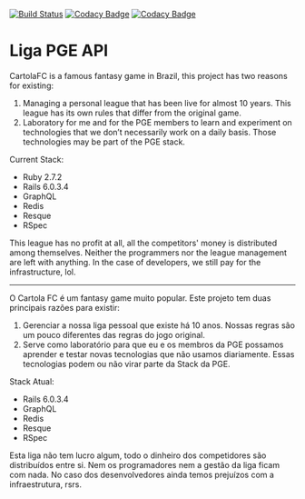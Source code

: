 [![Build Status](https://github.com/rafaelmbcosta/liga_pge_api/actions/workflows/build.yml/badge.svg)](https://github.com/rafaelmbcosta/liga_pge_api/actions)
[![Codacy Badge](https://app.codacy.com/project/badge/Grade/ab986d3e57ef4b0ba2a3a0e6299fc577)](https://www.codacy.com/gh/rafaelmbcosta/liga_pge_api/dashboard?utm_source=github.com&amp;utm_medium=referral&amp;utm_content=rafaelmbcosta/liga_pge_api&amp;utm_campaign=Badge_Grade)
[![Codacy Badge](https://app.codacy.com/project/badge/Coverage/ab986d3e57ef4b0ba2a3a0e6299fc577)](https://www.codacy.com/gh/rafaelmbcosta/liga_pge_api/dashboard?utm_source=github.com&utm_medium=referral&utm_content=rafaelmbcosta/liga_pge_api&utm_campaign=Badge_Coverage)

# Liga PGE API

CartolaFC is a famous fantasy game in Brazil, this project has two reasons for existing:

1.  Managing a personal league that has been live for almost 10 years. This league has its own rules that differ from the original game.
2.  Laboratory for me and for the PGE members to learn and experiment on technologies that we don’t necessarily work on a daily basis. Those technologies may be part of the PGE stack.

Current Stack:

- Ruby 2.7.2
- Rails 6.0.3.4
- GraphQL
- Redis
- Resque
- RSpec

This league has no profit at all, all the competitors' money is distributed among themselves. Neither the programmers nor the league management are left with anything. In the case of developers, we still pay for the infrastructure, lol.

---

O Cartola FC é um fantasy game muito popular. Este projeto tem duas principais razões para existir:

1.  Gerenciar a nossa liga pessoal que existe há 10 anos. Nossas regras são um pouco diferentes das regras do jogo original.
2.  Serve como laboratório para que eu e os membros da PGE possamos aprender e testar novas tecnologias que não usamos diariamente. Essas tecnologias podem ou não virar parte da Stack da PGE.

Stack Atual:

- Rails 6.0.3.4
- GraphQL
- Redis
- Resque
- RSpec

Esta liga não tem lucro algum, todo o dinheiro dos competidores são distribuídos entre si. Nem os programadores nem a gestão da liga ficam com nada. No caso dos desenvolvedores ainda temos prejuízos com a infraestrutura, rsrs.
